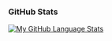 ### GitHub Stats

[![My GitHub Language Stats](https://github-readme-stats.vercel.app/api/top-langs/?username=alin-radu&langs_count=5&theme=react&card_width=900&bg_color=1F222E&hide_border=true&border_radius=10&title_color=58A6FF&text_color=C9D1D9&icon_color=F8D866)]()

